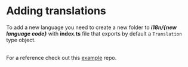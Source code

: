 # Adding translations



To add a new language you need to create a new folder to _**i18n/{new language code}**_ with **index.ts** file that exports by default a `Translation` type object.

\
For a reference check out this [example](https://github.com/ivanhofer/typesafe-i18n/tree/main/packages/adapter-react/examples/react/src/i18n) repo.

